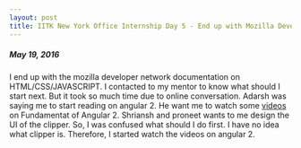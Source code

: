 ```yaml
---
layout: post
title: IITK New York Office Internship Day 5 - End up with Mozilla Developer network 
---
```

##### *May 19, 2016*

I end up with the mozilla developer network documentation on HTML/CSS/JAVASCRIPT. I contacted to my mentor to know what should I start next. But it took so much time due to online conversation. Adarsh was saying me to start reading on angular 2. He want me to watch some [videos](www.egghead.io) on Fundamentat of Angular 2. Shriansh and proneet wants to me design the UI of the clipper. So, I was confused what should I do first. I have no idea what clipper is. Therefore, I started watch the videos on angular 2.
